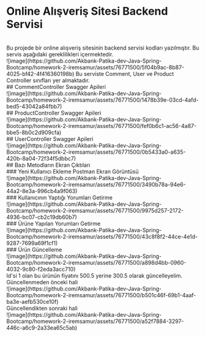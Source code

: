 # Online Alışveriş Sitesi Backend Servisi
<br>
Bu projede bir online alışveriş sitesinin backend servisi kodları yazılmıştır.
Bu servis aşağıdaki gereklilikleri içermektedir.
<br>
![image](https://github.com/Akbank-Patika-dev-Java-Spring-Bootcamp/homework-2-iremsamur/assets/76771500/5f04b9ac-8b87-4025-bf42-4f416360198b)
Bu serviste Comment, User ve Product Controller sınıfları yer almaktadır.
<br>
## CommentController Swagger Apileri
<br>
![image](https://github.com/Akbank-Patika-dev-Java-Spring-Bootcamp/homework-2-iremsamur/assets/76771500/1478b39e-03cd-4afd-bed5-43042a84fbb7)
<br>
## ProductController Swagger Apileri
<br>
![image](https://github.com/Akbank-Patika-dev-Java-Spring-Bootcamp/homework-2-iremsamur/assets/76771500/fef0b6c1-ac56-4a87-bbe5-8b0c2d909cfa)
<br>
## UserController Swagger Apileri
<br>
![image](https://github.com/Akbank-Patika-dev-Java-Spring-Bootcamp/homework-2-iremsamur/assets/76771500/0b5433a0-a635-420b-8a04-72f34f5dbbc7)
<br>
## Bazı Metodların Ekran Çıktıları
<br>
### Yeni Kullanıcı Ekleme Postman Ekran Görüntüsü
<br>
![image](https://github.com/Akbank-Patika-dev-Java-Spring-Bootcamp/homework-2-iremsamur/assets/76771500/3490b78a-94e6-44a2-8e3a-996cb4a9f063)
<br>
### Kullanıcının Yaptığı Yorumları Getirme
<br>
![image](https://github.com/Akbank-Patika-dev-Java-Spring-Bootcamp/homework-2-iremsamur/assets/76771500/9975d257-2172-4936-bc07-cb2c19db60b7)
<br>
### Ürüne Yapılan Yorumları Getirme
<br>
![image](https://github.com/Akbank-Patika-dev-Java-Spring-Bootcamp/homework-2-iremsamur/assets/76771500/43c8f8f2-44ce-4e1d-9287-7699a69f1cf1)
<br>
### Ürün Güncelleme
<br>
![image](https://github.com/Akbank-Patika-dev-Java-Spring-Bootcamp/homework-2-iremsamur/assets/76771500/a898d4bb-0960-4032-9c80-f2eda3acc710)
<br>
Id'si 1 olan bu ürünün fiyatını 500.5 yerine 300.5 olarak güncelleyelim.
<br>
Güncellenmeden önceki hali
<br>
![image](https://github.com/Akbank-Patika-dev-Java-Spring-Bootcamp/homework-2-iremsamur/assets/76771500/b501c46f-69b1-4aaf-ba3e-aefb530ce10f)
<br>
Güncellendikten sonraki hali
<br>
![image](https://github.com/Akbank-Patika-dev-Java-Spring-Bootcamp/homework-2-iremsamur/assets/76771500/a52f7884-3297-446c-a6c9-2a33ea65c5ab)






